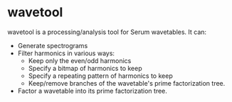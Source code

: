 # wavetool

wavetool is a processing/analysis tool for Serum wavetables. It can:

- Generate spectrograms
- Filter harmonics in various ways:
    - Keep only the even/odd harmonics
    - Specify a bitmap of harmonics to keep
    - Specify a repeating pattern of harmonics to keep
    - Keep/remove branches of the wavetable's prime factorization tree.
- Factor a wavetable into its prime factorization tree.

